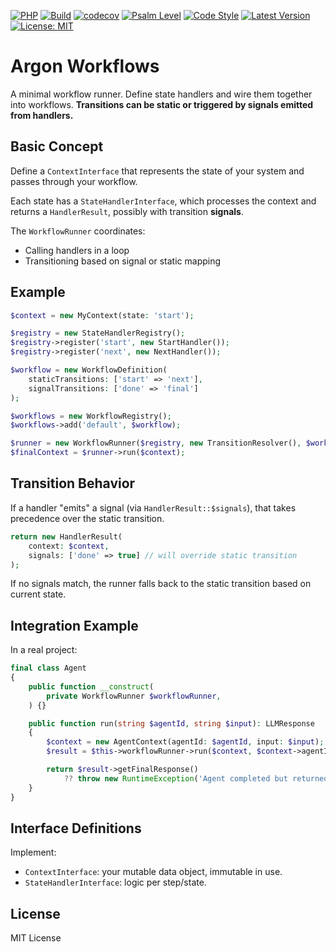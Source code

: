 [![PHP](https://img.shields.io/badge/php-8.2+-blue)](https://www.php.net/)
[![Build](https://github.com/judus/argon-workflows/actions/workflows/php.yml/badge.svg)](https://github.com/judus/argon-workflows/actions)
[![codecov](https://codecov.io/gh/judus/argon-workflows/branch/master/graph/badge.svg)](https://codecov.io/gh/judus/argon-workflows)
[![Psalm Level](https://shepherd.dev/github/judus/argon-workflows/coverage.svg)](https://shepherd.dev/github/judus/argon-workflows)
[![Code Style](https://img.shields.io/badge/code%20style-PSR--12-brightgreen.svg)](https://www.php-fig.org/psr/psr-12/)
[![Latest Version](https://img.shields.io/packagist/v/maduser/argon-workflows.svg)](https://packagist.org/packages/maduser/argon-workflows)
[![License: MIT](https://img.shields.io/badge/License-MIT-yellow.svg)](https://opensource.org/licenses/MIT)

# Argon Workflows

A minimal workflow runner. Define state handlers and wire them together into workflows.
**Transitions can be static or triggered by signals emitted from handlers.**

## Basic Concept

Define a `ContextInterface` that represents the state of your system and passes through your workflow.

Each state has a `StateHandlerInterface`, which processes the context and returns a `HandlerResult`, possibly with transition **signals**.

The `WorkflowRunner` coordinates:

* Calling handlers in a loop
* Transitioning based on signal or static mapping

## Example

```php
$context = new MyContext(state: 'start');

$registry = new StateHandlerRegistry();
$registry->register('start', new StartHandler());
$registry->register('next', new NextHandler());

$workflow = new WorkflowDefinition(
    staticTransitions: ['start' => 'next'],
    signalTransitions: ['done' => 'final']
);

$workflows = new WorkflowRegistry();
$workflows->add('default', $workflow);

$runner = new WorkflowRunner($registry, new TransitionResolver(), $workflows);
$finalContext = $runner->run($context);
```

## Transition Behavior

If a handler "emits" a signal (via `HandlerResult::$signals`), that takes precedence over the static transition.

```php
return new HandlerResult(
    context: $context,
    signals: ['done' => true] // will override static transition
);
```

If no signals match, the runner falls back to the static transition based on current state.

## Integration Example

In a real project:

```php
final class Agent
{
    public function __construct(
        private WorkflowRunner $workflowRunner,
    ) {}

    public function run(string $agentId, string $input): LLMResponse
    {
        $context = new AgentContext(agentId: $agentId, input: $input);
        $result = $this->workflowRunner->run($context, $context->agentId);

        return $result->getFinalResponse()
            ?? throw new RuntimeException('Agent completed but returned no response.');
    }
}
```

## Interface Definitions

Implement:

* `ContextInterface`: your mutable data object, immutable in use.
* `StateHandlerInterface`: logic per step/state.

## License

MIT License

